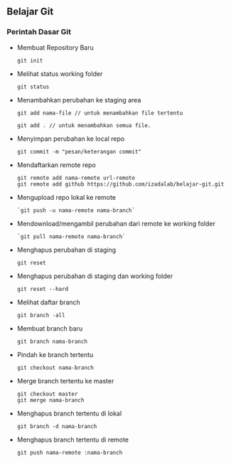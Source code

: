 ## Belajar Git



### Perintah Dasar Git

- Membuat Repository Baru

    ```
    git init
    ```

    

- Melihat status working folder

  ```
  git status
  ```

  

- Menambahkan perubahan ke staging area

  ```
  git add nama-file // untuk menambahkan file tertentu
  ```

  ```
  git add . // untuk menambahkan semua file.
  ```

  

- Menyimpan perubahan ke local repo

  ```
  git commit -m "pesan/keterangan commit"
  ```

  

- Mendaftarkan remote repo

  ```
  git remote add nama-remote url-remote
  git remote add github https://github.com/izadalab/belajar-git.git
  ```

  

- Mengupload repo lokal ke remote

  ```
  `git push -u nama-remote nama-branch`
  ```

  

- Mendownload/mengambil perubahan dari remote ke working folder

  ```
  `git pull nama-remote nama-branch`
  ```

  

- Menghapus perubahan di staging

  ```
  git reset
  ```

  

- Menghapus perubahan di staging dan working folder

  ```
  git reset --hard
  ```

  

- Melihat daftar branch

  ```
  git branch -all
  ```

  

- Membuat branch baru

  ```
  git branch nama-branch
  ```

  

- Pindah ke branch tertentu

  ```
  git checkout nama-branch
  ```

  

- Merge branch tertentu ke master
  

  ```
  git checkout master
  git merge nama-branch
  ```

  

- Menghapus branch tertentu di lokal

  ```
  git branch -d nama-branch
  ```

  

- Menghapus branch tertentu di remote

  ```
  git push nama-remote :nama-branch
  ```

  
